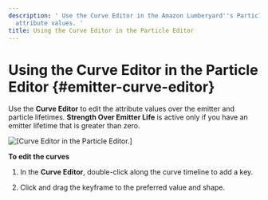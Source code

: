 ```yaml
---
description: ' Use the Curve Editor in the Amazon Lumberyard''s Particle Editor to change
  attribute values. '
title: Using the Curve Editor in the Particle Editor
---
```

# Using the Curve Editor in the Particle Editor {#emitter-curve-editor}

Use the ****Curve Editor**** to edit the attribute values over the emitter and particle lifetimes\. **Strength Over Emitter Life** is active only if you have an emitter lifetime that is greater than zero\.

![\[Curve Editor in the Particle Editor.\]](/images/userguide/particles/particle-editor-curves.png)

**To edit the curves**

1. In the ****Curve Editor****, double\-click along the curve timeline to add a key\.

1. Click and drag the keyframe to the preferred value and shape\.